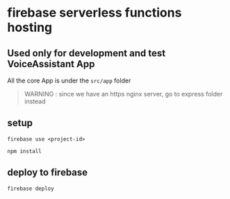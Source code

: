 # firebase serverless functions hosting

## Used only for development and test VoiceAssistant App

All the core App is under the `src/app` folder

> WARNING : since we have an https nginx server, go to express folder instead

## setup

```firebase use <project-id>```

```npm install```

## deploy to firebase

```firebase deploy```